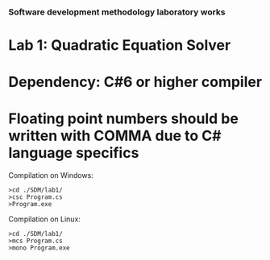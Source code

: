 ### Software development methodology laboratory works
# Lab 1: Quadratic Equation Solver
# Dependency: C#6 or higher compiler
# Floating point numbers should be written with COMMA due to C# language specifics

Compilation on Windows:
```shell
>cd ./SDM/lab1/
>csc Program.cs
>Program.exe
```
Compilation on Linux:
```shell
>cd ./SDM/lab1/
>mcs Program.cs
>mono Program.exe
```
